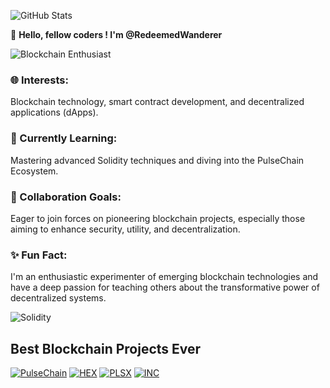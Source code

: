 ![GitHub Stats](https://github-readme-stats.vercel.app/api?username=RedeemedWanderer&show_icons=true&theme=dark)

👋 **Hello, fellow coders ! I'm @RedeemedWanderer**

![Blockchain Enthusiast](https://img.shields.io/badge/Blockchain%20Enthusiast-123456?style=for-the-badge&logo=blockchain&logoColor=white)

### 🌐 Interests:
Blockchain technology, smart contract development, and decentralized applications (dApps).

### 🚀 Currently Learning:
Mastering advanced Solidity techniques and diving into the PulseChain Ecosystem.

### 🤝 Collaboration Goals:
Eager to join forces on pioneering blockchain projects, especially those aiming to enhance security, utility, and decentralization.

### ✨ Fun Fact:
I'm an enthusiastic experimenter of emerging blockchain technologies and have a deep passion for teaching others about the transformative power of decentralized systems.

![Solidity](https://img.shields.io/badge/Solidity-363636?style=for-the-badge&logo=solidity&logoColor=white)

## Best Blockchain Projects Ever
[![PulseChain](https://img.shields.io/badge/PulseChain-3b0a45?style=for-the-badge&logo=PulseChain&logoColor=white)](https://pulsechain.com)
[![HEX](https://img.shields.io/badge/HEX-FF7F00?style=for-the-badge&logo=Hex&logoColor=white)](https://hex.com)
[![PLSX](https://img.shields.io/badge/PLSX-FF0000?style=for-the-badge&logo=PLSX&logoColor=white)](https://pulsex.com)
[![INC](https://img.shields.io/badge/INC-00FF00?style=for-the-badge&logo=INC&logoColor=white)](https://infinitecrypto.com)

<!---
RedeemedWanderer/RedeemedWanderer is a ✨ special ✨ repository because its `README.md` (this file) appears on your GitHub profile.
You can click the Preview link to take a look at your changes.
--->
